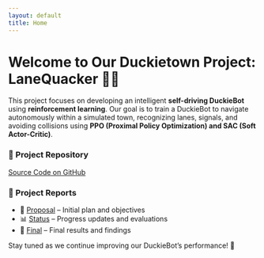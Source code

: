 ```yaml
---
layout: default
title: Home
---
```


# Welcome to Our Duckietown Project: LaneQuacker 🚗💨  

This project focuses on developing an intelligent **self-driving DuckieBot** using **reinforcement learning**. Our goal is to train a DuckieBot to navigate autonomously within a simulated town, recognizing lanes, signals, and avoiding collisions using **PPO (Proximal Policy Optimization) and SAC (Soft Actor-Critic)**.

### 🔗 Project Repository  
[Source Code on GitHub](https://github.com/marcusha429/duckieTown-chaewon-fans)

### 📑 Project Reports  
- 📜 [Proposal](proposal.html) – Initial plan and objectives  
- 📊 [Status](status.html) – Progress updates and evaluations  
- 🏁 [Final](final.html) – Final results and findings  

Stay tuned as we continue improving our DuckieBot’s performance! 🚀
